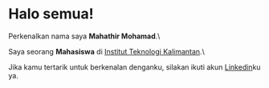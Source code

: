 # Halo semua! 

Perkenalkan nama saya **Mahathir Mohamad**.\

Saya seorang **Mahasiswa** di [Institut Teknologi Kalimantan](https://itk.ac.id/).\

Jika kamu tertarik untuk berkenalan denganku, silakan ikuti akun [Linkedin](https://www.linkedin.com/in/mahathirmohamad/)ku ya.

